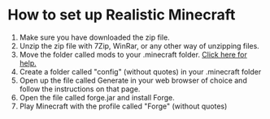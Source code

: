 # How to set up Realistic Minecraft
1. Make sure you have downloaded the zip file.
2. Unzip the zip file with 7Zip, WinRar, or any other way of unzipping files.
3. Move the folder called mods to your .minecraft folder. [Click here for help.](https://minecraft.gamepedia.com/.minecraft)
4. Create a folder called "config" (without quotes) in your .minecraft folder
5. Open up the file called Generate in your web browser of choice and follow the instructions on that page.
6. Open the file called forge.jar and install Forge.
7. Play Minecraft with the profile called "Forge" (without quotes)
